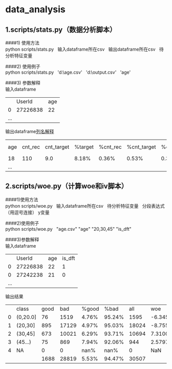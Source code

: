 data_analysis
=
1.scripts/stats.py（数据分析脚本）
-
####1) 使用方法</br>
python  scripts/stats.py    输入dataframe所在csv    输出dataframe所在csv    待分析特征变量</br>

####2) 使用例子</br>
python  scripts/stats.py    'd:\age.csv'    'd:\output.csv'    'age'</br>

####3) 参数解释</br>
输入dataframe</br>
<table>
<tr><td></td><td>UserId</td><td>age</td></tr>
<tr><td>0</td><td>27226838</td><td>22</td></tr>
<tr><td colspan="3">...</td></tr>
</table>

输出dataframe[列名解释](scripts/explain.png)</br>
<table>
<tr>
<td>age</td><td>cnt_rec</td><td>cnt_target</td>
<td>%target</td><td>%cnt_rec</td><td>%cnt_target</td>
<td>%cum_cnt_rec</td><td>%cum_cnt_target</td><td>cnt_nontarget</td>
<td>%cum_nontarget</td><td>%cum_target-%cum_nontarget</td></tr>

<tr>
<td>18</td><td>110</td><td>9.0</td>
<td>8.18%</td><td>0.36%</td><td>0.53%</td>
<td>0.36%</td><td>0.53%</td><td>101.0</td>
<td>0.35%</td><td>0.18%</td></tr>

<tr><td colspan="11">...</td></tr>
</table>


2.scripts/woe.py（计算**woe**和**iv**脚本）</br>
-
####1)使用方法</br>
python  scripts/woe.py    输入dataframe所在csv    待分析特征变量   分段表达式（用逗号连接）  y变量</br>

####2)使用例子</br>
python  scripts/woe.py    "age.csv" "age" "20,30,45" "is_dft"</br>

####3)参数解释</br>
输入dataframe</br>
<table>
<tr><td></td><td>UserId</td><td>age</td><td>is_dft</td></tr>
<tr><td>0</td><td>27226838</td><td>22</td><td>1</td></tr>
<tr><td>0</td><td>27242238</td><td>21</td><td>0</td></tr>
<tr><td colspan="4">...</td></tr>
</table>

输出结果</br>
<table>
<tr>
<td></td><td>class</td>  <td>good</td>    <td>bad</td>
  <td>%good</td>    <td>%bad</td>    <td>all</td>
        <td>woe</td>        <td>iv</td></tr>
       
<tr>
<td>0</td>  <td>(0,20.0]</td>    <td>76</td>   <td>1519</td>  <td>4.76%</td>  
<td>95.24%</td>   <td>1595</td> <td>-6.34584</td>  <td>0.048765</td></tr>

<tr>
<td>1</td>   <td>(20,30]</td>   <td>895</td>  <td>17129</td>  <td>4.97%</td>  
<td>95.03%</td>  
<td>18024</td> <td>-8.75549</td>  <td>0.561679</td></tr>
<tr>
<td>2</td>   <td>(30,45]</td>   <td>673</td>  <td>10021</td>  <td>6.29%</td>  
<td>93.71%</td>  
<td>10694</td>  <td>7.31007</td>  <td>0.372628</td></tr>

<tr>
<td>3</td>   <td>(45...)</td>    <td>75</td>    <td>869</td>  <td>7.94%</td>  
<td>92.06%</td>    <td>944</td>  <td>2.57974</td>  <td>0.036832</td></tr>

<tr>
<td>4</td>        <td>NA</td>     <td>0</td>      <td>0</td>   <td>nan%</td> 
   <td>nan%</td>      <td>0</td>
      <td>NaN</td>  <td>0.000000</td></tr>

<tr>
<td></td><td></td>
<td>1688</td>  <td>28819</td>  <td>5.53%</td>  <td>94.47%</td>  <td>30507</td>           
<td></td><td>1.019905</td></tr>
</table>